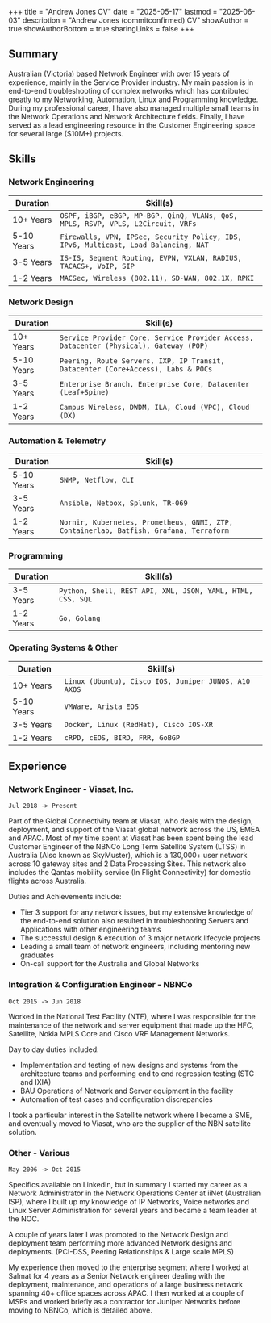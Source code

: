 +++
title = "Andrew Jones CV"
date = "2025-05-17"
lastmod = "2025-06-03"
description = "Andrew Jones (commitconfirmed) CV"
showAuthor = true
showAuthorBottom = true
sharingLinks = false
+++

## Summary

Australian (Victoria) based Network Engineer with over 15 years of experience, mainly in the Service Provider industry. My main passion is in end-to-end troubleshooting of complex networks which has contributed greatly to my Networking, Automation, Linux and Programming knowledge. During my professional career, I have also managed multiple small teams in the Network Operations and Network Architecture fields. Finally, I have served as a lead engineering resource in the Customer Engineering space for several large ($10M+) projects.

## Skills

### Network Engineering

| Duration | Skill(s) |
| -------- | -------- |
| 10+ Years | `OSPF, iBGP, eBGP, MP-BGP, QinQ, VLANs, QoS, MPLS, RSVP, VPLS, L2Circuit, VRFs` |
| 5-10 Years | `Firewalls, VPN, IPSec, Security Policy, IDS, IPv6, Multicast, Load Balancing, NAT` |
| 3-5 Years | `IS-IS, Segment Routing, EVPN, VXLAN, RADIUS, TACACS+, VoIP, SIP` |
| 1-2 Years | `MACSec, Wireless (802.11), SD-WAN, 802.1X, RPKI` |

### Network Design

| Duration | Skill(s) |
| -------- | -------- |
| 10+ Years | `Service Provider Core, Service Provider Access, Datacenter (Physical), Gateway (POP)` |
| 5-10 Years | `Peering, Route Servers, IXP, IP Transit, Datacenter (Core+Access), Labs & POCs` |
| 3-5 Years | `Enterprise Branch, Enterprise Core, Datacenter (Leaf+Spine)` |
| 1-2 Years | `Campus Wireless, DWDM, ILA, Cloud (VPC), Cloud (DX)` |

### Automation & Telemetry

| Duration | Skill(s) |
| -------- | -------- |
| 5-10 Years | `SNMP, Netflow, CLI` |
| 3-5 Years | `Ansible, Netbox, Splunk, TR-069` |
| 1-2 Years | `Nornir, Kubernetes, Prometheus, GNMI, ZTP, Containerlab, Batfish, Grafana, Terraform` |

### Programming

| Duration | Skill(s) |
| -------- | -------- |
| 3-5 Years | `Python, Shell, REST API, XML, JSON, YAML, HTML, CSS, SQL` |
| 1-2 Years | `Go, Golang` |

### Operating Systems & Other

| Duration | Skill(s) |
| -------- | -------- |
| 10+ Years | `Linux (Ubuntu), Cisco IOS, Juniper JUNOS, A10 AXOS` |
| 5-10 Years | `VMWare, Arista EOS` |
| 3-5 Years | `Docker, Linux (RedHat), Cisco IOS-XR` |
| 1-2 Years | `cRPD, cEOS, BIRD, FRR, GoBGP` |

## Experience

### Network Engineer - Viasat, Inc.

`Jul 2018 -> Present`

Part of the Global Connectivity team at Viasat, who deals with the design, deployment, and support of the Viasat global network across the US, EMEA and APAC. Most of my time spent at Viasat has been spent being the lead Customer Engineer of the NBNCo Long Term Satellite System (LTSS) in Australia (Also known as SkyMuster), which is a 130,000+ user network across 10 gateway sites and 2 Data Processing Sites. This network also includes the Qantas mobility service (In Flight Connectivity) for domestic flights across Australia.

Duties and Achievements include: 
- Tier 3 support for any network issues, but my extensive knowledge of the end-to-end solution also resulted in troubleshooting Servers and Applications with other engineering teams
- The successful design & execution of 3 major network lifecycle projects
- Leading a small team of network engineers, including mentoring new graduates 
- On-call support for the Australia and Global Networks

### Integration & Configuration Engineer - NBNCo

`Oct 2015 -> Jun 2018`

Worked in the National Test Facility (NTF), where I was responsible for the maintenance of the network and server equipment that made up the HFC, Satellite, Nokia MPLS Core and Cisco VRF Management Networks.

Day to day duties included: 
- Implementation and testing of new designs and systems from the architecture teams and performing end to end regression testing (STC and IXIA) 
- BAU Operations of Network and Server equipment in the facility 
- Automation of test cases and configuration discrepancies

I took a particular interest in the Satellite network where I became a SME, and eventually moved to Viasat, who are the supplier of the NBN satellite solution.  

### Other - Various

`May 2006 -> Oct 2015`

Specifics available on LinkedIn, but in summary I started my career as a Network Administrator in the Network Operations Center at iiNet (Australian ISP), where I built up my knowledge of IP Networks, Voice networks and Linux Server Administration for several years and became a team leader at the NOC.

A couple of years later I was promoted to the Network Design and deployment team performing more advanced Network designs 
and deployments. (PCI-DSS, Peering Relationships & Large scale MPLS) 

My experience then moved to the enterprise segment where I worked at Salmat for 4 years as a Senior Network engineer dealing with the deployment, maintenance, and operations of a large business network spanning 40+ office spaces across APAC. I then worked at a couple of MSPs and worked briefly as a contractor for Juniper Networks before moving to NBNCo, which is detailed above. 